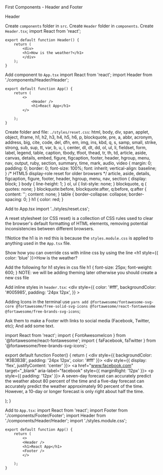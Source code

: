 First Components - Header and Footer

Header

Create `components` folder in `src`.
Create `Header` folder in `components`.
Create `Header.tsx`;
    import React from 'react';

    export default function Header() {
        return (
            <div>
            <h1>How is the weather?</h1>
            </div>
        );
    }

Add component to `App.tsx`
    import React from 'react';
    import Header from './components/Header/Header';

    export default function App() {
        return (
            <>
                <Header />
                <h1>React App</h1>
            </>

        );
    }

Create folder and file: `./styles/reset.css`:
    html, body, div, span, applet, object, iframe,
    h1, h2, h3, h4, h5, h6, p, blockquote, pre,
    a, abbr, acronym, address, big, cite, code,
    del, dfn, em, img, ins, kbd, q, s, samp,
    small, strike, strong, sub, sup, tt, var,
    b, u, i, center,
    dl, dt, dd, ol, ul, li,
    fieldset, form, label, legend,
    table, caption, tbody, tfoot, thead, tr, th, td,
    article, aside, canvas, details, embed, 
    figure, figcaption, footer, header, hgroup, 
    menu, nav, output, ruby, section, summary,
    time, mark, audio, video {
        margin: 0;
        padding: 0;
        border: 0;
        font-size: 100%;
        font: inherit;
        vertical-align: baseline;
    }
    /* HTML5 display-role reset for older browsers */
    article, aside, details, figcaption, figure, 
    footer, header, hgroup, menu, nav, section {
        display: block;
    }
    body {
        line-height: 1;
    }
    ol, ul {
        list-style: none;
    }
    blockquote, q {
        quotes: none;
    }
    blockquote:before, blockquote:after,
    q:before, q:after {
        content: '';
        content: none;
    }
    table {
        border-collapse: collapse;
        border-spacing: 0;
    }
    h1 {
        color: red;
    }

Add to App.tsx
    import '../styles/reset.css';

A reset stylesheet (or CSS reset) is a collection of CSS rules used to clear the browser's default formatting of HTML elements, removing potential inconsistencies between different browsers.

!!Notice the h1 is in red this is because the `styles.module.css` is applied to anything used in the `App.tsx` file.

Show how you can override css with inline css by using the line
    <h1 style={{ color: 'blue' }}>How is the weather?</h1>

Add the following for h1 styles in css file
    h1 {
        font-size: 25px;
        font-weight: 600;
    }
NOTE: we will be adding theming later otherwise you should create a new css file 

Add inline styles in `header.tsx`:
    <div style={{
        color: '#fff',
        backgroundColor: '#005985',
        padding: '24px 12px',
        }}
    >

Adding Icons in the terminal use `yarn add @fortawesome/fontawesome-svg-core @fortawesome/free-solid-svg-icons @fortawesome/react-fontawesome @fortawesome/free-brands-svg-icons`;


Ask them to make a Footer with links to social media (Facebook, Twitter, etc);
And add some text.

import React from 'react';
import { FontAwesomeIcon } from '@fortawesome/react-fontawesome';
import { faFacebook, faTwitter } from '@fortawesome/free-brands-svg-icons';

export default function Footer() {
  return (
    <div style={{ backgroundColor: '#3B3B3B', padding: '24px 12px', color: '#fff' }}>
      <div style={{ display: 'flex', justifyContent: 'center' }}>
        <a href="www.facebook.com" target="_blank" aria-label="facebook" style={{ marginRight: '12px' }}>
          <FontAwesomeIcon icon={faFacebook} size="2x" color="#fff" />
        </a>
        <a href="www.twitter.com" target="_blank" aria-label="twitter">
          <FontAwesomeIcon icon={faTwitter} size="2x" color="#fff" />
        </a>
      </div>
      <p style={{ padding: '12px' }}>
        A seven-day forecast can accurately predict the weather about 80 percent of the time
        and a five-day forecast can accurately predict the weather approximately 90 percent
        of the time. However, a 10-day or longer forecast is only right about half the time.
      </p>
    </div>
  );
}

Add to `App.tsx`:
    import React from 'react';
    import Footer from './components/Footer/Footer';
    import Header from './components/Header/Header';
    import './styles.module.css';

    export default function App() {
        return (
            <>
            <Header />
            <h1>React App</h1>
            <Footer />
            </>

        );
    }
